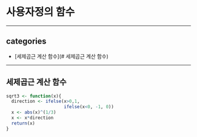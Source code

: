 # 사용자정의 함수

---

## categories
* [세제곱근 계산 함수](# 세제곱근 계산 함수)

---



## 세제곱근 계산 함수
```r
sqrt3 <- function(x){
  direction <- ifelse(x>0,1,
                      ifelse(x<0, -1, 0))
  x <- abs(x)^(1/3)
  x <- x*direction
  return(x)
}
```
